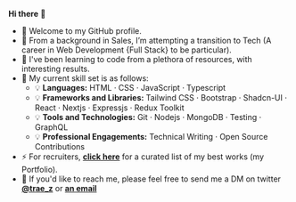 **Hi there** 👋

- 🔭 Welcome to my GitHub profile.  
- 🧐 From a background in Sales, I’m attempting a transition to Tech (A career in Web Development {Full Stack} to be particular).  
- 👯 I've been learning to code from a plethora of resources, with interesting results. 
- 💪 My current skill set is as follows:  
  - 💡 **Languages:** HTML · CSS · JavaScript · Typescript         
  - 💡 **Frameworks and Libraries:** Tailwind CSS · Bootstrap · Shadcn-UI · React · Nextjs · Expressjs · Redux Toolkit
  - 💡 **Tools and Technologies:** Git · Nodejs · MongoDB · Testing · GraphQL
  - 💡 **Professional Engagements:** Technical Writing · Open Source Contributions     
- ⚡ For recruiters, [**click here**](https://github.com/stars/traez/lists/portfolio) for a curated list of my best works (my Portfolio).  
- 💬 If you'd like to reach me, please feel free to send me a DM on twitter [**@trae_z**](https://twitter.com/trae_z) or [**an email**](mailto:traezeokafor@gmail.com)

<!--
**traez/traez** is a ✨ _special_ ✨ repository because its `README.md` (this file) appears on your GitHub profile.

Here are some ideas to get you started:

- 🔭 I’m 
- 🌱 I’m currently learning ...
- 👯 I’m looking to collaborate on ...
- 🤔 I’m looking for help with ...
- 💬 Ask me about ...
- 📫 How to reach me: ...
- 😄 Pronouns: ...
- ⚡ Fun fact: ...
-->
